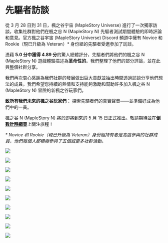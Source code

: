 # 先驅者訪談

從 3 月 28 日到 31 日，楓之谷宇宙 (MapleStory Universe) 進行了一次獨家訪談，收集社群對他們在楓之谷 N (MapleStory N) 先驅者測試期間體驗的即時評論和意見。官方楓之谷宇宙 (MapleStory Universe) Discord 頻道中擁有 Novice 和 Rookie（現已升級為 Veteran）\* 身份組的先驅者受邀參加了訪談。

憑藉 **5.0 分中獲得 4.89 分**的驚人總體評分，先驅者們將他們的楓之谷 N (MapleStory N) 遊戲體驗描述為**革命性的**。我們整理了他們的部分評論，並在此與整個社群分享。

我們再次衷心感謝為我們社群的發展做出巨大貢獻並抽出時間透過訪談分享他們想法的成員。我們希望您持續的熱情和支持能夠激勵和幫助許多加入楓之谷 N (MapleStory N) 冒險的新楓之谷玩家們。

**致所有我們未來的楓之谷玩家們：** 探索先驅者們的真實聲音——並準備好成為他們中的一員。

楓之谷 N (MapleStory N) 將於即將到來的 5 月 15 日正式推出。敬請期待並在[**倒數計時網頁**](https://msu.io/maplestoryn/launch-countdown)上關注旅程！

_\* Novice 和 Rookie（現已升級為 Veteran）身份組持有者是高度參與的社群成員，他們每個人都積極參與了五個或更多社群活動。_

![](../.gitbook/assets/image_1747236440949_234.png)

![](../.gitbook/assets/image_1747236440949_720.png)

![](../.gitbook/assets/image_1747236440949_555.png)

![](../.gitbook/assets/image_1747236440949_673.png)

![](../.gitbook/assets/image_1747236440949_391.png)

![](../.gitbook/assets/image_1747236440949_32.png)

![](../.gitbook/assets/image_1747236440949_771.png)

![](../.gitbook/assets/image_1747236440949_24.png)

![](../.gitbook/assets/image_1747236440949_695.png)

![](../.gitbook/assets/image_1747236440949_560.png)
